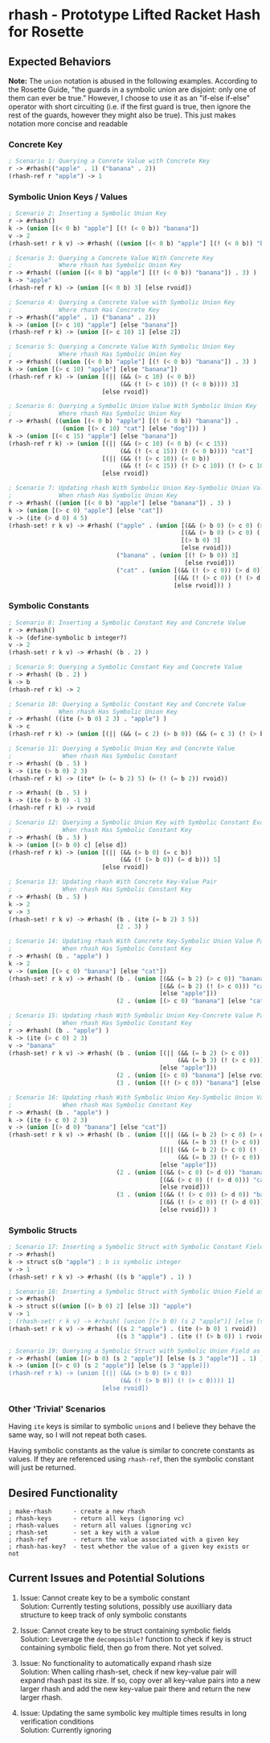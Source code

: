 # rhash - Prototype Lifted Racket Hash for Rosette

## Expected Behaviors

**Note:** The `union` notation is abused in the following examples. According to the Rosette Guide, "the guards in a
symbolic union are disjoint: only one of them can ever be true." However, I choose to use it as an "if-else if-else"
operator with short circuiting (i.e. if the first guard is true, then ignore the rest of the guards, however they might
        also be true). This just makes notation more concise and readable

### Concrete Key

```lisp
; Scenario 1: Querying a Conrete Value with Concrete Key
r -> #rhash(("apple" . 1) ("banana" . 2))
(rhash-ref r "apple") -> 1
```

### Symbolic Union Keys / Values

```lisp
; Scenario 2: Inserting a Symbolic Union Key
r -> #rhash()
k -> (union [(< 0 b) "apple"] [(! (< 0 b)) "banana"])
v -> 2
(rhash-set! r k v) -> #rhash( ((union [(< 0 b) "apple"] [(! (< 0 b)) "banana"]) . 3) )

; Scenario 3: Querying a Concrete Value With Concrete Key
;             Where rhash has Symbolic Union Key
r -> #rhash( ((union [(< 0 b) "apple"] [(! (< 0 b)) "banana"]) . 3) )
k -> "apple"
(rhash-ref r k) -> (union [(< 0 b) 3] [else rvoid])

; Scenario 4: Querying a Concrete Value with Symbolic Union Key
;             Where rhash Has Concrete Key
r -> #rhash(("apple" . 1) ("banana" . 2))
k -> (union [(> c 10) "apple"] [else "banana"])
(rhash-ref r k) -> (union [(> c 10) 1] [else 2])

; Scenario 5: Querying a Concrete Value With Symbolic Union Key
;             Where rhash Has Symbolic Union Key
r -> #rhash( ((union [(< 0 b) "apple"] [(! (< 0 b)) "banana"]) . 3) )
k -> (union [(> c 10) "apple"] [else "banana"])
(rhash-ref r k) -> (union [(|| (&& (> c 10) (< 0 b))
                               (&& (! (> c 10)) (! (< 0 b)))) 3]
                          [else rvoid])

; Scenario 6: Querying a Symbolic Union Value With Symbolic Union Key
;             Where rhash Has Symbolic Union Key
r -> #rhash( ((union [(< 0 b) "apple"] [(! (< 0 b)) "banana"]) . 
               (union [(> c 10) "cat"] [else "dog"])) )
k -> (union [(< c 15) "apple"] [else "banana"])
(rhash-ref r k) -> (union [(|| (&& (> c 10) (< 0 b) (< c 15))  
                               (&& (! (< c 15)) (! (< 0 b)))) "cat"]
                          [(|| (&& (! (> c 10)) (< 0 b))
                               (&& (! (< c 15)) (! (> c 10)) (! (> c 10)))) "dog"]
                          [else rvoid])

; Scenario 7: Updating rhash With Symbolic Union Key-Symbolic Union Value Pair
;             When rhash Has Symbolic Union Key
r -> #rhash( ((union [(< 0 b) "apple"] [else "banana"]) . 3) )
k -> (union [(> c 0) "apple"] [else "cat"])
v -> (ite (> d 0) 4 5)
(rhash-set! r k v) -> #rhash( ("apple" . (union [(&& (> b 0) (> c 0) (> d 0)) 4]
                                                [(&& (> b 0) (> c 0) (! (> d 0))) 5]
                                                [(> b 0) 3]
                                                [else rvoid]))
                              ("banana" . (union [(! (> b 0)) 3]
                                                 [else rvoid]))
                              ("cat" . (union [(&& (! (> c 0)) (> d 0)) 4]
                                              [(&& (! (> c 0)) (! (> d 0))) 5]
                                              [else rvoid])) )
```

### Symbolic Constants

```lisp
; Scenario 8: Inserting a Symbolic Constant Key and Concrete Value
r -> #rhash()
k -> (define-symbolic b integer?)
v -> 2
(rhash-set! r k v) -> #rhash( (b . 2) )

; Scenario 9: Querying a Symbolic Constant Key and Concrete Value
r -> #rhash( (b . 2) )
k -> b
(rhash-ref r k) -> 2

; Scenario 10: Querying a Symbolic Constant Key and Concrete Value
;             When rhash Has Symbolic Union Key
r -> #rhash( ((ite (> b 0) 2 3) . "apple") )
k -> c
(rhash-ref r k) -> (union [(|| (&& (= c 2) (> b 0)) (&& (= c 3) (! (> b 0)))) "apple"] [else rvoid])

; Scenario 11: Querying a Symbolic Union Key and Concrete Value
;              When rhash Has Symbolic Constant
r -> #rhash( (b . 5) )
k -> (ite (> b 0) 2 3)
(rhash-ref r k) -> (ite* (⊢ (= b 2) 5) (⊢ (! (= b 2)) rvoid))

r -> #rhash( (b . 5) )
k -> (ite (> b 0) -1 3)
(rhash-ref r k) -> rvoid

; Scenario 12: Querying a Symbolic Union Key with Symbolic Constant Evaluation and Concrete Value
;              When rhash Has Symbolic Constant Key
r -> #rhash( (b . 5) )
k -> (union [(> b 0) c] [else d])
(rhash-ref r k) -> (union [(|| (&& (> b 0) (= c b))
                               (&& (! (> b 0)) (= d b))) 5]
                          [else rvoid])

; Scenario 13: Updating rhash With Concrete Key-Value Pair
;              When rhash Has Symbolic Constant Key
r -> #rhash( (b . 5) )
k -> 2
v -> 3
(rhash-set! r k v) -> #rhash( (b . (ite (= b 2) 3 5)) 
                              (2 . 3) )

; Scenario 14: Updating rhash With Concrete Key-Symbolic Union Value Pair
;              When rhash Has Symbolic Constant Key
r -> #rhash( (b . "apple") )
k -> 2
v -> (union [(> c 0) "banana"] [else "cat"])
(rhash-set! r k v) -> #rhash( (b . (union [(&& (= b 2) (> c 0)) "banana"]
                                          [(&& (= b 2) (! (> c 0))) "cat"]
                                          [else "apple"]))
                              (2 . (union [(> c 0) "banana"] [else "cat"])) )

; Scenario 15: Updating rhash With Symbolic Union Key-Concrete Value Pair
;              When rhash Has Symbolic Constant Key
r -> #rhash( (b . "apple") )
k -> (ite (> c 0) 2 3)
v -> "banana"
(rhash-set! r k v) -> #rhash( (b . (union [(|| (&& (= b 2) (> c 0))
                                               (&& (= b 3) (! (> c 0)))) "banana"]
                                          [else "apple"]))
                              (2 . (union [(> c 0) "banana"] [else rvoid]))
                              (3 . (union [(! (> c 0)) "banana"] [else rvoid])) )

; Scenario 16: Updating rhash With Symbolic Union Key-Symbolic Union Value Pair
;              When rhash Has Symbolic Constant Key
r -> #rhash( (b . "apple") )
k -> (ite (> c 0) 2 3)
v -> (union [(> d 0) "banana"] [else "cat"])
(rhash-set! r k v) -> #rhash( (b . (union [(|| (&& (= b 2) (> c 0) (> d 0)) 
                                               (&& (= b 3) (! (> c 0)) (> d 0))) "banana"]
                                          [(|| (&& (= b 2) (> c 0) (! (> d 0)))
                                               (&& (= b 3) (! (> c 0)) (! (> d 0)))) "cat"]
                                          [else "apple"]))
                              (2 . (union [(&& (> c 0) (> d 0)) "banana"]
                                          [(&& (> c 0) (! (> d 0))) "cat"]
                                          [else rvoid]))
                              (3 . (union [(&& (! (> c 0)) (> d 0)) "banana"]
                                          [(&& (! (> c 0)) (! (> d 0))) "cat"]
                                          [else rvoid])) )
```

### Symbolic Structs

```lisp
; Scenario 17: Inserting a Symbolic Struct with Symbolic Constant Field as a Key
r -> #rhash()
k -> struct s(b "apple") ; b is symbolic integer
v -> 1
(rhash-set! r k v) -> #rhash( ((s b "apple") . 1) )

; Scenario 18: Inserting a Symbolic Struct with Symbolic Union Field as a Key
r -> #rhash()
k -> struct s((union [(> b 0) 2] [else 3]) "apple")
v -> 1
; (rhash-set! r k v) -> #rhash( (union [(> b 0) (s 2 "apple")] [else (s 3 "apple")] . 1) )
(rhash-set! r k v) -> #rhash( ((s 2 "apple") . (ite (> b 0) 1 rvoid))
                              ((s 3 "apple") . (ite (! (> b 0)) 1 rvoid)) )

; Scenario 19: Querying a Symbolic Struct with Symbolic Union Field as a Key
r -> #rhash( (union [(> b 0) (s 2 "apple")] [else (s 3 "apple")] . 1) )
k -> (union [(> c 0) (s 2 "apple")] [else (s 3 "apple)])
(rhash-ref r k) -> (union [(|| (&& (> b 0) (> c 0))
                               (&& (! (> b 0)) (! (> c 0)))) 1]
                          [else rvoid])
```

### Other 'Trivial' Scenarios

Having `ite` keys is similar to symbolic `union`s and I believe they behave the same way, so I will not repeat both cases.  

Having symbolic constants as the value is similar to concrete constants as values. If they are referenced using
`rhash-ref`, then the symbolic constant will just be returned.  

## Desired Functionality
```
; make-rhash      - create a new rhash
; rhash-keys      - return all keys (ignoring vc)
; rhash-values    - return all values (ignoring vc)
; rhash-set       - set a key with a value
; rhash-ref       - return the value associated with a given key
; rhash-has-key?  - test whether the value of a given key exists or not
```

## Current Issues and Potential Solutions

1. Issue: Cannot create key to be a symbolic constant  
    Solution: Currently testing solutions, possibly use auxilliary data structure to keep track of only symbolic
    constants

2. Issue: Cannot create key to be struct containing symbolic fields   
    Solution: Leverage the `decomposible?` function to check if key is struct containing symbolic field, then go from
    there. Not yet solved.
 
3. Issue: No functionality to automatically expand rhash size   
    Solution: When calling rhash-set, check if new key-value pair will expand rhash past its size. If so, copy over all
    key-value pairs into a new larger rhash and add the new key-value pair there and return the new larger rhash.

4. Issue: Updating the same symbolic key multiple times results in long verification conditions   
    Solution: Currently ignoring
